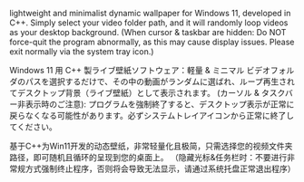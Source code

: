 lightweight and minimalist dynamic wallpaper for Windows 11, developed in C++.
Simply select your video folder path, and it will randomly loop videos as your desktop background.
(When cursor & taskbar are hidden: Do NOT force-quit the program abnormally, as this may cause display issues. Please exit normally via the system tray icon.)

Windows 11 用 C++ 製ライブ壁紙ソフトウェア：軽量 & ミニマル
ビデオフォルダのパスを選択するだけで、その中の動画がランダムに選ばれ、ループ再生されてデスクトップ背景（ライブ壁紙）として表示されます。
(カーソル & タスクバー非表示時のご注意): プログラムを強制終了すると、デスクトップ表示が正常に戻らなくなる可能性があります。必ずシステムトレイアイコンから正常に終了してください。

基于C++为Win11开发的动态壁纸，非常轻量化且极简，只需选择您的视频文件夹路径，即可随机且循环的呈现到您的桌面上。
（隐藏光标&任务栏时：不要进行非常规方式强制终止程序，否则将会导致无法显示，请通过系统托盘正常退出程序）
